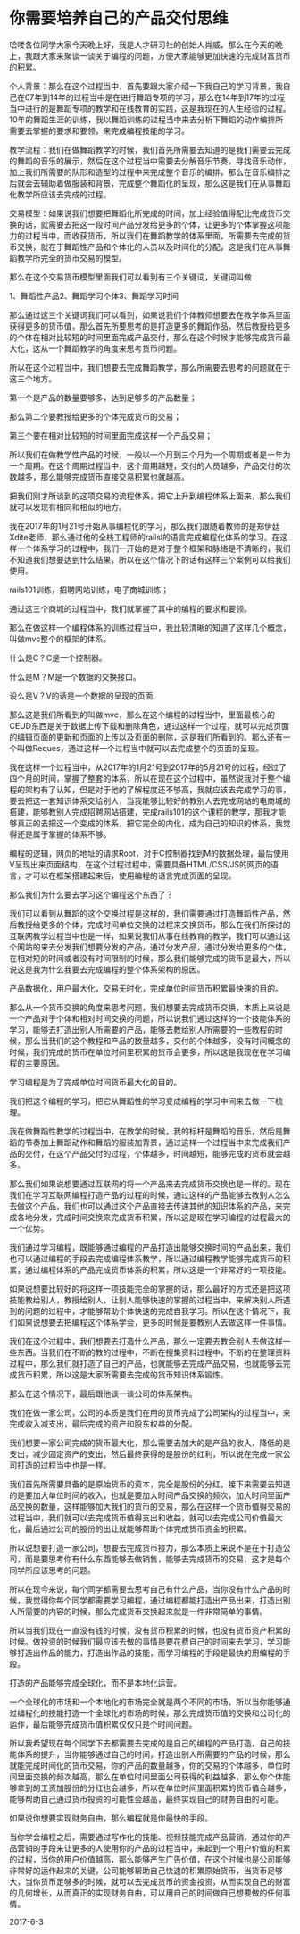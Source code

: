 # 你需要培养自己的产品交付思维

哈喽各位同学大家今天晚上好，我是人才研习社的创始人肖威，那么在今天的晚上，我跟大家来聚谈一谈关于编程的问题，方便大家能够更加快速的完成财富货币的积累。

个人背景：那么在这个过程当中，首先要跟大家介绍一下我自己的学习背景，我自己在07年到14年的过程当中是在进行舞蹈专项的学习，那么在14年到17年的过程当中进行的是舞蹈专项的教学和在线教育的实践，这是我现在的人生经验的过程。10年的舞蹈生涯的训练，我以舞蹈训练的过程当中来去分析下舞蹈的动作编排所需要去掌握的要求和要领，来完成编程技能的学习。

教学流程：我们在做舞蹈教学的时候，我们首先所需要去知道的是我们需要去完成的舞蹈的音乐的展示，然后在这个过程当中需要去分解音乐节奏，寻找音乐动作，加上我们所需要的队形和造型的过程中来完成整个音乐的编排，那么在音乐编排之后就会去辅助着做服装和背景，完成整个舞蹈化的呈现，那么这是我们在从事舞蹈化教学所应该去完成的过程。

交易模型：如果说我们想要把舞蹈化所完成的时间，加上经验值得配比完成货币交换的话，就需要去把这一段时间产品分发给更多的个体，让更多的个体掌握这项能力的过程当中，而收获货币，所以我们在舞蹈教学的体系里面，所需要去完成的货币交换，就在于舞蹈性产品和个体化的人员以及时间化的分配，这是我们在从事舞蹈教学所完全的货币交易的模型。

那么在这个交易货币模型里面我们可以看到有三个关键词，关键词叫做

1、舞蹈性产品2、舞蹈学习个体3、舞蹈学习时间

那么通过这三个关键词我们可以看到，如果说我们个体教师想要去在教学体系里面获得更多的货币值，那么首先所要思考的是打造更多的舞蹈作品，然后教授给更多的个体在相对比较短的时间里面完成产品交付，那么在这个时候才能够完成货币最大化，这从一个舞蹈教学的角度来思考货币问题。

所以在这个过程当中，我们想要去完成舞蹈教学，那么所需要去思考的问题就在于这三个地方。

第一个是产品的数量要够多，达到足够多的产品数量；

那么第二个要教授给更多的个体完成货币的交易；

第三个要在相对比较短的时间里面完成这样一个产品交易；

所以我们在做教学性产品的时候，一般以一个月到三个月为一个周期或者是一年为一个周期。在这个周期过程当中，这个周期越短，交付的人员越多，产品交付的次数越多，那么能够完成货币直接交易积累也就越高。

把我们刚才所谈到的这项交易的流程体系，把它上升到编程体系上面来，那么我们就可以发现有相同和相似的地方。

我在2017年的1月21号开始从事编程化的学习，那么我们跟随着教师的是郑伊廷Xdite老师，那么通过他的全栈工程师的railsl的语言完成编程化体系的学习。在这样一个体系学习的过程中，我们一开始的是对于整个框架和脉络是不清晰的，我们不知道我们想要达到什么结果，所以在这个情况下的话有这样三个案例可以给我们使用。

rails101训练，招聘网站训练，电子商城训练；

通过这三个商城的过程当中，我们就掌握了其中的编程的要求和要领。

那么在做这样一个编程体系的训练过程当中，我比较清晰的知道了这样几个概念，叫做mvc整个的框架的体系。

什么是C？C是一个控制器。

什么是M？M是一个数据的交换接口。

设么是V？V的话是一个数据的呈现的页面.

那么这是我们所看到的叫做mvc，那么在这个编程的过程当中，里面最核心的CEUD东西是关于数据上传下载和删除角色，通过这样一个过程，就可以完成页面的编辑页面的更新和页面的上传以及页面的删除，这是我们所看到的。那么还有一个叫做Reques，通过这样一个过程当中就可以去完成整个的页面的呈现。

我在这样一个过程当中，从2017年的1月21号到2017年的5月21号的过程，经过了四个月的时间，掌握了整套的体系，所以在现在这个过程中，虽然说我对于整个编程的架构有了认知，但是对于他的了解程度还不够高，我就应该去完成学习的事，要去把这一套知识体系交给别人，当我能够比较好的教别人去完成网站的电商城的搭建，能够教别人完成招聘网站搭建，完成rails101的这个课程的教学，那我才能够真正的去把这一个变成的体系，把它完全的内化，成为自己的知识的体系，我觉得还是属于掌握的体系不够。

编程的逻辑，网页的地址的请求Root，对于C控制器找到M的数据处理，最后使用V呈现出来页面结构，在这个过程过程中，需要具备HTML/CSS/JS的网页的语言，才可以在框架搭建起来后，使用编程的语言完成页面的呈现。

那么我们为什么要去学习这个编程这个东西了？

我们可以看到从舞蹈的这个交换过程是这样的，我们需要通过打造舞蹈性产品，然后教授给更多的个体，完成时间单位交换的过程来交换货币，那么在我们所探讨的互联网教学过程当中也是一样，如果说我们从事在线教育的教学，我们可以通过这个网站的来去分发我们想要分发的产品，通过分发产品，通过分发给更多的个体，在相对短的时间或者没有时间限制的时候，那么我们能够完成的货币是最大，所以说这是我为什么我要去完成编程的整个体系架构的原因。

产品数据化，用户最大化，交易无时化，完成单位时间货币积累最快速的目的。

那么从一个货币交换的角度来思考问题，我们想要去完成货币交换，本质上来说是一个产品对于个体和相对时间交换的问题，所以说我们通过这样的一个技能体系的学习，能够去打造出别人所需要的产品，能够去教给别人所需要的一些教程的时候，那么当我们的这个教程和产品的数量越多，交付的个体越多，没有时间概念的时候，我们完成的货币在单位时间里积累的货币会更多，所以这是我现在在学习编程的主要原因。

学习编程是为了完成单位时间货币最大化的目的。

我们把这个编程的学习，把它从舞蹈性的学习变成编程的学习中间来去做一下梳理。

我在做舞蹈性教学的过程当中，在教学的时候，我的标杆是舞蹈的音乐，然后是舞蹈的节奏加上舞蹈动作和舞蹈的服装加背景，通过这样一个过程当中来完成我们产品的交付，在这个产品交付的过程，个体越多，时间越短，能够完成的货币就会越多。

那么我们如果说想要通过互联网的将一个产品来去完成货币交换也是一样的。现在我们在学习互联网编程打造产品的过程的时候，通过这样的产品能够去教别人怎么去做这个产品，我们也可以通过这个产品直接去传递其他的知识体系的产品，来完成各地分发，完成时间交换来完成货币积累，所以这是现在学习编程的过程最大的一个优势。

我们通过学习编程，既能够通过编程的产品打造出能够交换时间的产品出来，我们也可以通过编程的手段去完成编程体系教学，所以通过编程教学能够完成货币的积累，通过编程体系的产品完成货币体系的积累，所以这是一个非常好的一项技能。

如果说想要比较好的将这样一项技能完全的掌握的话，那么最好的方式还是把这项技能教给别人，教授给别人，让别人能够快速的掌握的过程当中，来解决别人所遇到的问题的过程中，才能够帮助个体快速的完成自我学习。所以在这个情况下，我们如果说想要去把编程这个体系学会，更多的时候是要教别人去做这样一件事情。

我们在这个过程中，我们想要去打造什么产品，那么一定要去教会别人去做这样一些东西。当我们在不断的教的过程中，不断在搜集资料过程中，不断的在整理资料过程中，那么我们就打造了自己的产品，也就能够去完成产品交易，也就能够去完成货币积累，所以这是大家所需要去完成的货币知识体系锻炼。

那么在这个情况下，最后跟他谈一谈公司的体系架构。

我们在做一家公司，公司的本质是我们在用的货币完成了公司架构的过程当中，来完成收入减支出，最后完成的资产和股东权益的分配。

我们想要一家公司完成的货币最大化，那么需要去加大的是产品的收入，降低的是支出，减少固定资产的支出，然后最终获得的是股份的红利，所以说在完成一家公司打造的过程当中也是一样。

我们首先所需要具备的是原始货币的资本，完全是股份的分红，接下来需要去知道的是要加大单位时间的收入，也就是要加大时间产品交换的频次，加大时间里面产品交换的数量，这样能够加大我们的货币的交易，那么在这样一个货币值得交易的过程当中，我们就可以去完成货币值得支出和收益，就可以去完成公司价值最大化，最后通过公司的股份的出让就能够帮助个体完成货币资金的积累。

所以说想要打造一家公司，想要去完成货币接力，那么本质上来说不是在于打造公司，而是要思考你有什么东西能够去做销售，能够去完成货币的交易，这才是每个同学所应该思考的问题。

所以在现今来说，每个同学都需要去思考自己有什么产品，当你没有什么产品的时候，我觉得你每个同学都需要学习编程，通过编程都能打造出产品出来，打造出别人所需要的内容的时候，那么完成货币交换起来就是一件非常简单的事情。

所以当我们现在一直没有钱的时候，没有货币积累的时候，也没有货币资产积累的时候。做投资的时候我们最应该去做的事情是要花费自己的时间来去学习，学习能够打造出作品的能力，打造出作品的技能，而学习编程的手段是最快的用编程的手段。

打造的产品能够完成全球化，而不是本地化运营。

一个全球化的市场和一个本地化的市场完全就是两个不同的市场，所以当你能够通过编程化的技能打造一个全球化的市场的时候，那么完成货币值的交换和公司化的运作，最后能够完成货币值积累仅仅只是个时间问题。

所以我希望现在每个同学下去都需要去完成的是自己的编程的产品打造，自己的技能体系的提升，当你能够通过自己的时间，打造出别人所需要的产品的时候，那么就能完成时间化的货币交易，你的产品的数量越多，你的交易的个体越多，单位时间里面交换的频次越高，那么在单位时间里面公司获得的利益越多，那么你个体能够拿到的工资加股份的分红也会越多，所以在单位时间里面积累的货币值会越多，能够帮助自己通过货币投资的可能性会越高，最终实现自己的财务自由的可能。

如果说你想要实现财务自由，那么编程就是你最快的手段。

当你学会编程之后，需要通过写作化的技能、视频技能完成产品营销，通过你的产品营销的手段来让更多的人使用你的产品的过程当中，来起到一个用户价值的积累的过程，当你的用户价值越高，那么能够产生广告价值，在这个时候也是公司能够非常好的运作起来的关键，公司能够帮助自己快速的积累原始货币，当货币足够大，当你货币足够多的时候，就可以去完成货币的资金投资，从而实现自己的财富的几何增长，从而真正的实现财务自由，可以用自己的时间做自己想要做的任何事情。

2017-6-3
